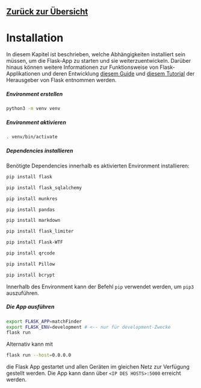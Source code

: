 ## [Zurück zur Übersicht](../README.md)

# Installation

In diesem Kapitel ist beschrieben, welche Abhängigkeiten installiert sein müssen, um die Flask-App zu starten und sie weiterzuentwickeln. Darüber hinaus können weitere Informationen zur Funktionsweise von Flask-Applikationen und deren Entwicklung [diesem Guide](https://flask.palletsprojects.com/en/1.1.x/installation/#install-create-env) und [diesem Tutorial](https://flask.palletsprojects.com/en/1.1.x/tutorial/factory/) der Herausgeber von Flask entnommen werden.

##### Environment erstellen

```bash
python3 -m venv venv
```

##### Environment aktivieren

```bash
. venv/bin/activate
```

##### Dependencies installieren

Benötigte Dependencies innerhalb es aktivierten Environment installieren:

```bash
pip install flask

pip install flask_sqlalchemy

pip install munkres

pip install pandas

pip install markdown

pip install flask_limiter

pip install Flask-WTF

pip install qrcode

pip install Pillow

pip install bcrypt
```

Innerhalb des Environment kann der Befehl ```pip``` verwendet werden, um ```pip3``` auszuführen.

##### Die App ausführen

```bash
export FLASK_APP=matchFinder
export FLASK_ENV=development # <-- nur für development-Zwecke
flask run
```

Alternativ kann mit

```bash
flask run --host=0.0.0.0
```
die Flask App gestartet und allen Geräten im gleichen Netz zur Verfügung gestellt werden. Die App kann dann über ```<IP DES HOSTS>:5000``` erreicht werden.